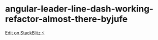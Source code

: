 # angular-leader-line-dash-working-refactor-almost-there-byjufe

[Edit on StackBlitz ⚡️](https://stackblitz.com/edit/angular-leader-line-dash-working-refactor-almost-there-byjufe)